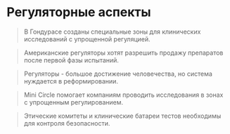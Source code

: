 # Регуляторные аспекты

> В Гондурасе созданы специальные зоны для клинических исследований с упрощенной регуляцией.

> Американские регуляторы хотят разрешить продажу препаратов после первой фазы испытаний.

> Регуляторы - большое достижение человечества, но система нуждается в реформировании.

> Mini Circle помогает компаниям проводить исследования в зонах с упрощенным регулированием.

> Этические комитеты и клинические батареи тестов необходимы для контроля безопасности.